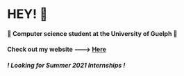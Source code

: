 # HEY! 👋

#### 🏫 Computer science student at the University of Guelph 🍁

#### Check out my website ---> [Here](https://jeremythorne.ca)

##### ! Looking for Summer 2021 Internships !

<!--
**jeremyt123/jeremyt123** is a ✨ _special_ ✨ repository because its `README.md` (this file) appears on your GitHub profile.

Here are some ideas to get you started:

- 🔭 I’m currently working on ...
- 🌱 I’m currently learning ...
- 👯 I’m looking to collaborate on ...
- 🤔 I’m looking for help with ...
- 💬 Ask me about ...
- 📫 How to reach me: ...
- 😄 Pronouns: ...
- ⚡ Fun fact: ...
-->
